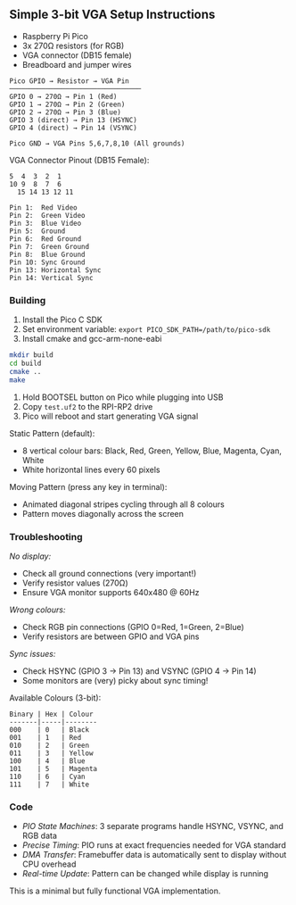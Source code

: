 
## Simple 3-bit VGA Setup Instructions

- Raspberry Pi Pico
- 3x 270Ω resistors (for RGB)
- VGA connector (DB15 female)
- Breadboard and jumper wires

```
Pico GPIO → Resistor → VGA Pin
─────────────────────────────────
GPIO 0 → 270Ω → Pin 1 (Red)
GPIO 1 → 270Ω → Pin 2 (Green)  
GPIO 2 → 270Ω → Pin 3 (Blue)
GPIO 3 (direct) → Pin 13 (HSYNC)
GPIO 4 (direct) → Pin 14 (VSYNC)

Pico GND → VGA Pins 5,6,7,8,10 (All grounds)
```

VGA Connector Pinout (DB15 Female):
```
5  4  3  2  1
10 9  8  7  6
  15 14 13 12 11

Pin 1:  Red Video
Pin 2:  Green Video
Pin 3:  Blue Video
Pin 5:  Ground
Pin 6:  Red Ground
Pin 7:  Green Ground
Pin 8:  Blue Ground
Pin 10: Sync Ground
Pin 13: Horizontal Sync
Pin 14: Vertical Sync
```


### Building

1. Install the Pico C SDK
2. Set environment variable: `export PICO_SDK_PATH=/path/to/pico-sdk`
3. Install cmake and gcc-arm-none-eabi

```bash
mkdir build
cd build
cmake ..
make
```

1. Hold BOOTSEL button on Pico while plugging into USB
2. Copy `test.uf2` to the RPI-RP2 drive
3. Pico will reboot and start generating VGA signal



Static Pattern (default):
- 8 vertical colour bars: Black, Red, Green, Yellow, Blue, Magenta, Cyan, White
- White horizontal lines every 60 pixels

Moving Pattern (press any key in terminal):
- Animated diagonal stripes cycling through all 8 colours
- Pattern moves diagonally across the screen


### Troubleshooting

*No display:*
- Check all ground connections (very important!)
- Verify resistor values (270Ω)
- Ensure VGA monitor supports 640x480 @ 60Hz

*Wrong colours:*
- Check RGB pin connections (GPIO 0=Red, 1=Green, 2=Blue)
- Verify resistors are between GPIO and VGA pins

*Sync issues:*
- Check HSYNC (GPIO 3 → Pin 13) and VSYNC (GPIO 4 → Pin 14)
- Some monitors are (very) picky about sync timing!


Available Colours (3-bit):
```
Binary | Hex | Colour
-------|-----|--------
000    | 0   | Black
001    | 1   | Red
010    | 2   | Green  
011    | 3   | Yellow
100    | 4   | Blue
101    | 5   | Magenta
110    | 6   | Cyan
111    | 7   | White
```


### Code

- *PIO State Machines*: 3 separate programs handle HSYNC, VSYNC, and RGB data
- *Precise Timing*: PIO runs at exact frequencies needed for VGA standard
- *DMA Transfer*: Framebuffer data is automatically sent to display without CPU overhead
- *Real-time Update*: Pattern can be changed while display is running

This is a minimal but fully functional VGA implementation.
